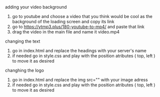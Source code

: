 adding your video background

1. go to youtube and choose a video that you think would be cool as the background of the loading screen and copy its link
2. go to https://ytmp3.plus/180-youtube-to-mp4/ and paste that link
3. drag the video in the main file and name it video.mp4

changing the text

1. go in index.html and replace the headings with your server's name
2. if needed go in style.css and play with the position atributes ( top, left ) to move it as desired 

changhing the logo


1. go in index.html and replace the img src="" with your image adress
2. if needed go in style.css and play with the position atributes ( top, left ) to move it as desired 
